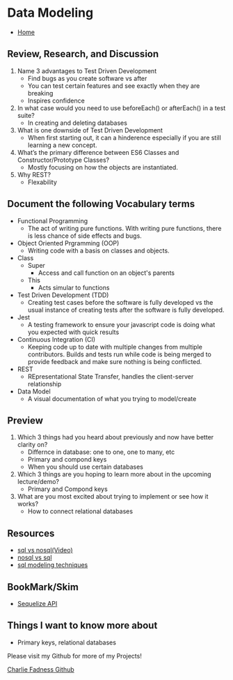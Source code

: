 # Data Modeling

- [Home](https://fadnesscharlie.github.io/reading-notes/401/)

## Review, Research, and Discussion

1. Name 3 advantages to Test Driven Development
   - Find bugs as you create software vs after
   - You can test certain features and see exactly when they are breaking
   - Inspires confidence
2. In what case would you need to use beforeEach() or afterEach() in a test suite?
   - In creating and deleting databases
3. What is one downside of Test Driven Development
   - When first starting out, it can a hinderence especially if you are still learning a new concept.
4. What’s the primary difference between ES6 Classes and Constructor/Prototype Classes?
   - Mostly focusing on how the objects are instantiated.
5. Why REST?
   - Flexability

## Document the following Vocabulary terms

- Functional Programming
  - The act of writing pure functions. With writing pure functions, there is less chance of side effects and bugs.
- Object Oriented Prgramming (OOP)
  - Writing code with a basis on classes and objects.
- Class
  - Super
    - Access and call function on an object's parents
  - This
    - Acts simular to functions
- Test Driven Development (TDD)
  - Creating test cases before the software is fully developed vs the usual instance of creating tests after the software is fully developed.
- Jest
  - A testing framework to ensure your javascript code is doing what you expected with quick results
- Continuous Integration (CI)
  - Keeping code up to date with multiple changes from multiple contributors. Builds and tests run while code is being merged to provide feedback and make sure nothing is being conflicted.
- REST
  - REpresentational State Transfer, handles the client-server relationship
- Data Model
  - A visual documentation of what you trying to model/create

## Preview

1. Which 3 things had you heard about previously and now have better clarity on?
   - Differnce in database: one to one, one to many, etc
   - Primary and compond keys
   - When you should use certain databases
2. Which 3 things are you hoping to learn more about in the upcoming lecture/demo?
   - Primary and Compond keys
3. What are you most excited about trying to implement or see how it works?
   - How to connect relational databases

## Resources

- [sql vs nosql(Video)](https://www.youtube.com/watch?v=ZS_kXvOeQ5Y)
- [nosql vs sql](https://www.thegeekstuff.com/2014/01/sql-vs-nosql-db/?utm_source=tuicool)
- [sql modeling techniques](https://www.essentialsql.com/get-ready-to-learn-sql-7-simplified-data-modeling/)

## BookMark/Skim

- [Sequelize API](https://sequelize.org/master/)

## Things I want to know more about

- Primary keys, relational databases

Please visit my Github for more of my Projects!

[Charlie Fadness Github](https://github.com/fadnesscharlie)
